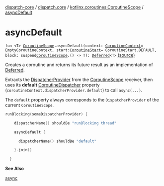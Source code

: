[dispatch-core](../../index.md) / [dispatch.core](../index.md) / [kotlinx.coroutines.CoroutineScope](index.md) / [asyncDefault](./async-default.md)

# asyncDefault

`fun <T> `[`CoroutineScope`](https://kotlin.github.io/kotlinx.coroutines/kotlinx-coroutines-core/kotlinx.coroutines/-coroutine-scope/index.html)`.asyncDefault(context: `[`CoroutineContext`](https://kotlinlang.org/api/latest/jvm/stdlib/kotlin.coroutines/-coroutine-context/index.html)` = EmptyCoroutineContext, start: `[`CoroutineStart`](https://kotlin.github.io/kotlinx.coroutines/kotlinx-coroutines-core/kotlinx.coroutines/-coroutine-start/index.html)` = CoroutineStart.DEFAULT, block: suspend `[`CoroutineScope`](https://kotlin.github.io/kotlinx.coroutines/kotlinx-coroutines-core/kotlinx.coroutines/-coroutine-scope/index.html)`.() -> T): `[`Deferred`](https://kotlin.github.io/kotlinx.coroutines/kotlinx-coroutines-core/kotlinx.coroutines/-deferred/index.html)`<T>` [(source)](https://github.com/RBusarow/Dispatch/tree/master/dispatch-core/src/main/java/dispatch/core/Async.kt#L32)

Creates a coroutine and returns its future result as an implementation of [Deferred](https://kotlin.github.io/kotlinx.coroutines/kotlinx-coroutines-core/kotlinx.coroutines/-deferred/index.html).

Extracts the [DispatcherProvider](../-dispatcher-provider/index.md) from the [CoroutineScope](https://kotlin.github.io/kotlinx.coroutines/kotlinx-coroutines-core/kotlinx.coroutines/-coroutine-scope/index.html) receiver, then uses its **default** [CoroutineDispatcher](https://kotlin.github.io/kotlinx.coroutines/kotlinx-coroutines-core/kotlinx.coroutines/-coroutine-dispatcher/index.html)
property (`coroutineContext.dispatcherProvider.default`) to call `async(...)`.

The `default` property always corresponds to the `DispatcherProvider` of the current `CoroutineScope`.

``` kotlin
runBlocking(someDispatcherProvider) {

    dispatcherName() shouldBe "runBlocking thread"

    asyncDefault {

      dispatcherName() shouldBe "default"

    }.join()

  }
```

**See Also**

[async](https://kotlin.github.io/kotlinx.coroutines/kotlinx-coroutines-core/kotlinx.coroutines/async.html)

